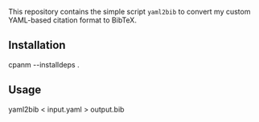 This repository contains the simple script `yaml2bib` to convert my custom
YAML-based citation format to BibTeX.

## Installation

  cpanm --installdeps .

## Usage

  yaml2bib < input.yaml > output.bib

